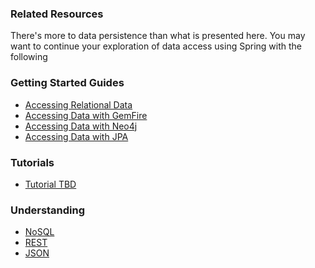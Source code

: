### Related Resources

There's more to data persistence than what is presented here. You may want to continue your exploration of data access using Spring with the following

### Getting Started Guides

* [Accessing Relational Data][gs-relational-data-access]
* [Accessing Data with GemFire][gs-accessing-data-gemfire]
* [Accessing Data with Neo4j][gs-accessing-data-neo4j]
* [Accessing Data with JPA][gs-accessing-data-jpa]

[gs-accessing-data-gemfire]: /guides/gs/accessing-data-gemfire/
[gs-relational-data-access]: /guides/gs/relational-data-access/
[gs-accessing-data-neo4j]: /guides/gs/accessing-data-neo4j/
[gs-accessing-data-jpa]: /guides/gs/accessing-data-jpa/

### Tutorials

* [Tutorial TBD][tut-tbd]

[tut-tbd]: /guides/tutorials/tbd

### Understanding

* [NoSQL][u-nosql]
* [REST][u-rest]
* [JSON][u-json]

[u-nosql]: /understanding/nosql
[u-rest]: /understanding/rest
[u-json]: /understanding/json
